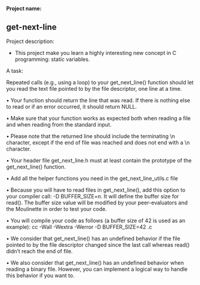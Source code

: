 <h4>Project name:</h4><h2> get-next-line</h2>

Project description:
 - This project make you learn a highly interesting new concept in C programming: static variables.

A task:
<p>Repeated calls (e.g., using a loop) to your get_next_line() function should let you read the text file pointed to by the file descriptor, one line at a time.</p>
<p>• Your function should return the line that was read. If there is nothing else to read or if an error occurred, it should return NULL.</p>
<p>• Make sure that your function works as expected both when reading a file and when reading from the standard input.</p>
<p>• Please note that the returned line should include the terminating \n character, except if the end of file was reached and does not end with a \n character.</p>
<p>• Your header file get_next_line.h must at least contain the prototype of the get_next_line() function.</p>
<p>• Add all the helper functions you need in the get_next_line_utils.c file</p>
<p>• Because you will have to read files in get_next_line(), add this option to your compiler call: -D BUFFER_SIZE=n. It will define the buffer size for read(). The buffer size value will be modified by your peer-evaluators and the Moulinette in order to test your code.</p>
<p>• You will compile your code as follows (a buffer size of 42 is used as an example): cc -Wall -Wextra -Werror -D BUFFER_SIZE=42 <files>.c</p>
<p>• We consider that get_next_line() has an undefined behavior if the file pointed to by the file descriptor changed since the last call whereas read() didn’t reach the
end of file.</p>
<p>• We also consider that get_next_line() has an undefined behavior when reading a binary file. However, you can implement a logical way to handle this behavior if you want to.</p>
